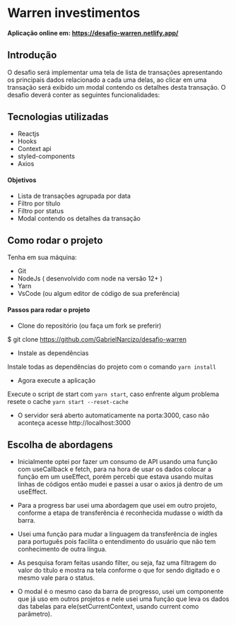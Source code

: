 # Warren investimentos


#### Aplicação online em: https://desafio-warren.netlify.app/

## Introdução

O desafio será implementar uma tela de lista de transações apresentando os principais dados relacionado a cada uma delas, ao clicar em uma transação será exibido um modal contendo os detalhes desta transação. O desafio deverá conter as seguintes funcionalidades:

## Tecnologias utilizadas
- Reactjs 
- Hooks
- Context api
- styled-components
- Axios

#### Objetivos

- Lista de transações agrupada por data
- Filtro por título
- Filtro por status
- Modal contendo os detalhes da transação
  

## Como rodar o projeto

Tenha em sua máquina:

- Git
- NodeJs ( desenvolvido com node na versão 12+ )
- Yarn
- VsCode (ou algum editor de código de sua preferência)

#### Passos para rodar o projeto

- ️Clone do repositório (ou faça um fork se preferir)

 $ git clone https://github.com/GabrielNarcizo/desafio-warren

- Instale as dependências

Instale todas as dependências do projeto com o comando `yarn install`

- Agora execute a aplicação

Execute o script de start com `yarn start`, caso enfrente algum problema resete o cache `yarn start --reset-cache`

- O servidor será aberto automaticamente na porta:3000, caso não aconteça acesse http://localhost:3000

## Escolha de abordagens

- Inicialmente optei por fazer um consumo de API usando uma função com useCallback e fetch, para na hora de usar os dados colocar a função em um useEffect, porém percebi que estava usando muitas linhas de códigos então mudei e passei a usar o axios já dentro de um useEffect.

- Para a progress bar usei uma abordagem que usei em outro projeto, conforme a etapa de transferência é reconhecida mudasse o width da barra.

- Usei uma função para mudar a linguagem da transferência de ingles para português pois facilita o entendimento do usuário que não tem conhecimento de outra língua.

- As pesquisa foram feitas usando filter, ou seja, faz uma filtragem do valor do título e mostra na tela conforme o que for sendo digitado e o mesmo vale para o status.

- O modal é o mesmo caso da barra de progresso, usei um componente que já uso em outros projetos e nele usei uma função que leva os dados das tabelas para ele(setCurrentContext, usando current como parâmetro).

